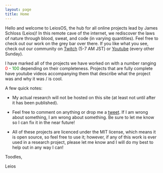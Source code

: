 ```yaml
---
layout: page
title: Home
---
```


Hello and welcome to LeiosOS, the hub for all online projects lead by James Schloss (Leios)!
In this remote cave of the internet, we rediscover the laws of nature through blood, sweat, and code (in varying quantities).
Feel free to check out our work on the grey bar over there. 
If you like what you see, check out our community on [Twitch](http://www.twitch.tv/simuleios) (5-7 AM JST) or [Youtube](https://www.youtube.com/c/leiosos) (every other Sunday).

I have marked all of the projects we have worked on with a number ranging <span style="color:red">0</span> - <span style="color:green">100</span> depending on their completeness.
Projects that are fully complete have youtube videos accompanying them that describe what the project was and why it was / is cool.

A few quick notes:

* My actual research will not be hosted on this site (at least not until after it has been published).

* Feel free to comment on anything or drop me a [tweet](https://twitter.com/LeiosOS).
If I am wrong about something, I am wrong about something. 
Be sure to let me know so I can fix it in the near future!

* All of these projects are licenced under the MIT license, which means it is open source, so feel free to use it;
however, if any of this work is ever used in a research project, please let me know and I will do my best to help out in any way I can!

Toodles,

Leios
